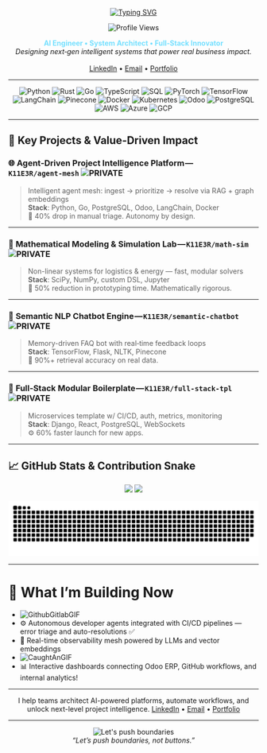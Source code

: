 <p align="center">
  <a href="https://github.com/K11E3R">
    <img src="https://readme-typing-svg.demolab.com?font=Fira+Code&weight=800&size=32&pause=1000&color=00F7E6&center=true&width=900&height=80&lines=Hey%2C+I'm+Yassine+Naanani+%F0%9F%8C%90;AI+Engineer+%E2%9A%96+Architect+of+Intelligent+Systems;Builder+of+Full-Stack+Platforms+%E2%9A%99;Code+Alchemist+%7C+Math+Modeler+%7C+Odoo+Wizard;RAG%2C+Agents%2C+LLMs%2C+and+Beyond+%F0%9F%9A%80;Let's+build+the+future+together+%F0%9F%9A%80" alt="Typing SVG"/>
  </a>
</p>

<p align="center">
  <img src="https://komarev.com/ghpvc/?username=K11E3R&style=flat-square&color=76E0FF" alt="Profile Views"/>
</p>


<p align="center">
  <strong style="color:#76E0FF;">AI Engineer • System Architect • Full‑Stack Innovator</strong><br>
  <em>Designing next‑gen intelligent systems that power real business impact.</em>
  <br>
  <br>
  <a href="https://www.linkedin.com/in/yassine-naanani-5332a7a0/" target="_blank" rel="noopener noreferrer">LinkedIn</a> • 
  <a href="mailto:prs.online.00@gmail.com" target="_blank" rel="noopener noreferrer">Email</a> • 
  <a href="http://k11e3r.github.io/" target="_blank" rel="noopener noreferrer">Portfolio</a>
</p>


---

<div align="center">

<!-- Languages -->
<img src="https://img.shields.io/badge/-Python-3776AB?logo=python&logoColor=white&style=for-the-badge&animation=glow" alt="Python"/>
<img src="https://img.shields.io/badge/-Rust-000000?logo=rust&logoColor=white&style=for-the-badge&animation=glow" alt="Rust"/>
<img src="https://img.shields.io/badge/-Go-00ADD8?logo=go&logoColor=white&style=for-the-badge&animation=glow" alt="Go"/>
<img src="https://img.shields.io/badge/-TypeScript-3178C6?logo=typescript&logoColor=white&style=for-the-badge&animation=glow" alt="TypeScript"/>
<img src="https://img.shields.io/badge/-SQL-4479A1?logo=postgresql&logoColor=white&style=for-the-badge&animation=glow" alt="SQL"/>

<!-- AI/ML -->
<img src="https://img.shields.io/badge/-PyTorch-EE4C2C?logo=pytorch&logoColor=white&style=for-the-badge&animation=glow" alt="PyTorch"/>
<img src="https://img.shields.io/badge/-TensorFlow-FF6F00?logo=tensorflow&logoColor=white&style=for-the-badge&animation=glow" alt="TensorFlow"/>
<img src="https://img.shields.io/badge/-LangChain-000000?logo=langchain&logoColor=white&style=for-the-badge&animation=glow" alt="LangChain"/>
<img src="https://img.shields.io/badge/-Pinecone-007AC2?logo=pinecone&logoColor=white&style=for-the-badge&animation=glow" alt="Pinecone"/>

<!-- Backend & DevOps -->
<img src="https://img.shields.io/badge/-Docker-2496ED?logo=docker&logoColor=white&style=for-the-badge&animation=glow" alt="Docker"/>
<img src="https://img.shields.io/badge/-Kubernetes-326CE5?logo=kubernetes&logoColor=white&style=for-the-badge&animation=glow" alt="Kubernetes"/>
<img src="https://img.shields.io/badge/-Odoo-7B3F00?logo=odoo&logoColor=white&style=for-the-badge&animation=glow" alt="Odoo"/>
<img src="https://img.shields.io/badge/-PostgreSQL-336791?logo=postgresql&logoColor=white&style=for-the-badge&animation=glow" alt="PostgreSQL"/>

<!-- Cloud -->
<img src="https://img.shields.io/badge/-AWS-232F3E?logo=amazon-aws&logoColor=white&style=for-the-badge&animation=glow" alt="AWS"/>
<img src="https://img.shields.io/badge/-Azure-0078D4?logo=microsoft-azure&logoColor=white&style=for-the-badge&animation=glow" alt="Azure"/>
<img src="https://img.shields.io/badge/-GCP-4285F4?logo=google-cloud&logoColor=white&style=for-the-badge&animation=glow" alt="GCP"/>

</div>


---

## 💼 Key Projects & Value‑Driven Impact

### 🌐 **Agent‑Driven Project Intelligence Platform** — `K11E3R/agent‑mesh` ![PRIVATE](https://img.shields.io/badge/-Private-ff006e?style=flat&logo=gitbook&logoColor=white)
> Intelligent agent mesh: ingest → prioritize → resolve via RAG + graph embeddings  
> **Stack**: Python, Go, PostgreSQL, Odoo, LangChain, Docker  
> 🚀 40% drop in manual triage. Autonomy by design.

---

### 🧠 **Mathematical Modeling & Simulation Lab** — `K11E3R/math‑sim` ![PRIVATE](https://img.shields.io/badge/-Private-ff006e?style=flat&logo=gitbook&logoColor=white)
> Non-linear systems for logistics & energy — fast, modular solvers  
> **Stack**: SciPy, NumPy, custom DSL, Jupyter  
> 🧮 50% reduction in prototyping time. Mathematically rigorous.

---

### 💬 **Semantic NLP Chatbot Engine** — `K11E3R/semantic‑chatbot` ![PRIVATE](https://img.shields.io/badge/-Private-ff006e?style=flat&logo=gitbook&logoColor=white)
> Memory-driven FAQ bot with real‑time feedback loops  
> **Stack**: TensorFlow, Flask, NLTK, Pinecone  
> 🧠 90%+ retrieval accuracy on real data.

---

### 🧱 **Full‑Stack Modular Boilerplate** — `K11E3R/full‑stack‑tpl` ![PRIVATE](https://img.shields.io/badge/-Private-ff006e?style=flat&logo=gitbook&logoColor=white)
> Microservices template w/ CI/CD, auth, metrics, monitoring  
> **Stack**: Django, React, PostgreSQL, WebSockets  
> ⚙️ 60% faster launch for new apps.

---

## 📈 GitHub Stats & Contribution Snake

<div align="center">
  <img src="https://github-readme-stats.vercel.app/api?username=K11E3R&show_icons=true&theme=tokyonight&rank_icon=github&hide_border=true"/>
  <img src="https://github-readme-stats.vercel.app/api/top-langs/?username=K11E3R&layout=compact&theme=tokyonight&hide=c,cpp&hide_border=true"/>
</div>

<p align="center">
  <img src="https://raw.githubusercontent.com/Platane/snk/output/github-contribution-grid-snake-dark.svg" alt="Snake animation" />
</p>

---

# 🧩 What I’m Building Now

- ![GithubGitlabGIF](https://github.com/user-attachments/assets/83e40f5f-7fa3-4830-a79d-4c597cb73a90)
- ⚙️ Autonomous developer agents integrated with CI/CD pipelines — error triage and auto-resolutions ✅
- 📡 Real-time observability mesh powered by LLMs and vector embeddings
- ![CaughtAnGIF](https://github.com/user-attachments/assets/82bb44c0-6209-42aa-9eaf-892da0be6079)
- 📊 Interactive dashboards connecting Odoo ERP, GitHub workflows, and internal analytics!

---

<p align="center">
  I help teams architect AI-powered platforms, automate workflows, and unlock next-level project intelligence.
  <a href="https://www.linkedin.com/in/yassine-naanani-5332a7a0/" target="_blank" rel="noopener noreferrer">LinkedIn</a> • 
  <a href="mailto:prs.online.00@gmail.com" target="_blank" rel="noopener noreferrer">Email</a> • 
  <a href="http://k11e3r.github.io/" target="_blank" rel="noopener noreferrer">Portfolio</a>
</p>


---

<p align="center">
  <img src="https://media.giphy.com/media/LnQjpWaON8nhr21vNW/giphy.gif" width="60" alt="Let's push boundaries"/>
  <br><em>“Let’s push boundaries, not buttons.”</em>
</p>
